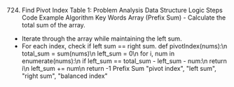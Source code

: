 724. Find Pivot Index
Table 1: Problem Analysis
Data Structure	Logic Steps	Code Example	Algorithm	Key Words
Array (Prefix Sum)	- Calculate the total sum of the array.
- Iterate through the array while maintaining the left sum.
- For each index, check if left sum == right sum.	def pivotIndex(nums):\n total_sum = sum(nums)\n left_sum = 0\n for i, num in enumerate(nums):\n if left_sum == total_sum - left_sum - num:\n return i\n left_sum += num\n return -1	Prefix Sum	"pivot index", "left sum", "right sum", "balanced index"
